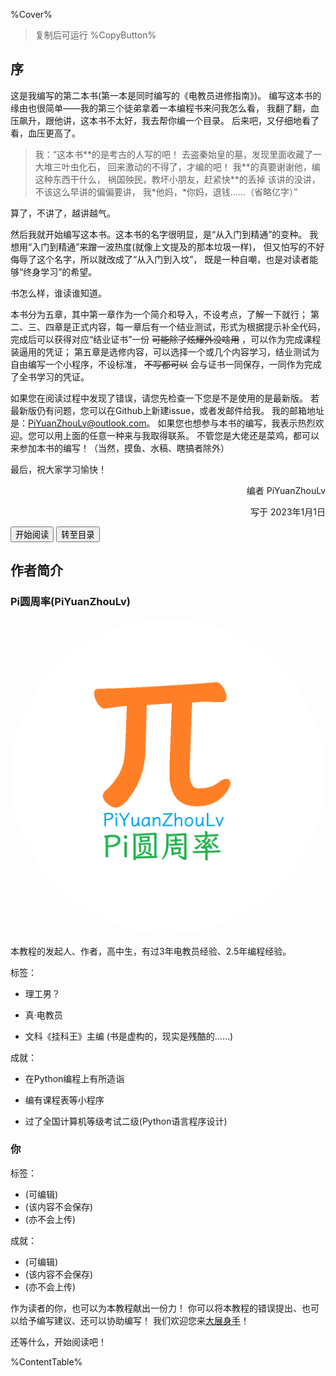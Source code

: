 %Cover%

> 复制后可运行 %CopyButton%

## 序

这是我编写的第二本书(第一本是同时编写的《电教员进修指南》)。
编写这本书的缘由也很简单——我的第三个徒弟拿着一本编程书来问我怎么看，
我翻了翻，血压飙升，跟他讲，这本书不太好，我去帮你编一个目录。
后来吧，又仔细地看了看，血压更高了。

> 我：“这本书\*\*的是考古的人写的吧！
> 去盗秦始皇的墓，发现里面收藏了一大堆三叶虫化石，
> 回来激动的不得了，才编的吧！
> 我\*\*的真要谢谢他，编这种东西干什么，
> 祸国殃民，教坏小朋友，赶紧快\*\*的丢掉
> 该讲的没讲，不该这么早讲的偏偏要讲，
> 我\*他妈，\*你妈，退钱……（省略亿字）”

算了，不讲了，越讲越气。

然后我就开始编写这本书。这本书的名字很明显，是“从入门到精通”的变种。
我想用“入门到精通”来蹭一波热度(就像上文提及的那本垃圾一样)，
但又怕写的不好侮辱了这个名字，所以就改成了“从入门到入坟”，
既是一种自嘲，也是对读者能够“终身学习”的希望。

书怎么样，谁读谁知道。

本书分为五章，其中第一章作为一个简介和导入，不设考点，了解一下就行；
第二、三、四章是正式内容，每一章后有一个结业测试，形式为根据提示补全代码，
完成后可以获得对应“结业证书”一份 <del>可能除了炫耀外没啥用</del> ，可以作为完成课程装逼用的凭证；
第五章是选修内容，可以选择一个或几个内容学习，结业测试为自由编写一个小程序，不设标准，
 <del>不写都可以</del> 会与证书一同保存，一同作为完成了全书学习的凭证。

如果您在阅读过程中发现了错误，请您先检查一下您是不是使用的是最新版。
若最新版仍有问题，您可以在Github上新建issue，或者发邮件给我。
我的邮箱地址是：PiYuanZhouLv@outlook.com。
如果您也想参与本书的编写，我表示热烈欢迎。您可以用上面的任意一种来与我取得联系。
不管您是大佬还是菜鸡，都可以来参加本书的编写！（当然，摸鱼、水稿、瞎搞者除外）

最后，祝大家学习愉快！

<div style="text-align: right">
编者 PiYuanZhouLv

写于 2023年1月1日
</div>

<nav style="text-align: left">
    <a href="%E4%B8%80%E3%80%81Python%E7%9A%84%E6%98%A8%E5%A4%A9%E3%80%81%E4%BB%8A%E5%A4%A9%E5%92%8C%E6%98%8E%E5%A4%A9/%E7%AB%A0%E9%A6%96.html" title="一、Python的昨天、今天和明天"><button>开始阅读</button></a>
    <a href="#ContentTable" title="目录"><button>转至目录</button></a>
</nav>

## 作者简介


### Pi圆周率(PiYuanZhouLv)

<aside>

<a href="https://github.com/PiYuanZhouLv/">
<img title="Github" alt="avatar" style="border-radius: 100%" src="./../resources/avatar/PiYuanZhouLv.png"/>
</a>

</aside>

本教程的发起人、作者，高中生，有过3年电教员经验、2.5年编程经验。

标签：

* 理工男？

* 真·电教员

* 文科《挂科王》主编 (书是虚构的，现实是残酷的……)

成就：

* 在Python编程上有所造诣

* 编有课程表等小程序

* 过了全国计算机等级考试二级(Python语言程序设计)

### 你

标签：

<ul>
<li contenteditable="true">(可编辑)</li>
<li contenteditable="true">(该内容不会保存)</li>
<li contenteditable="true">(亦不会上传)</li>
</ul>

成就：

<ul>
<li contenteditable="true">(可编辑)</li>
<li contenteditable="true">(该内容不会保存)</li>
<li contenteditable="true">(亦不会上传)</li>
</ul>

作为读者的你，也可以为本教程献出一份力！
你可以将本教程的错误提出、也可以给予编写建议、还可以协助编写！
我们欢迎您来[大展身手](https://github.com/PiYuanZhouLv/LearningPythonFromANoobToYourTomb)！

还等什么，开始阅读吧！

%ContentTable%